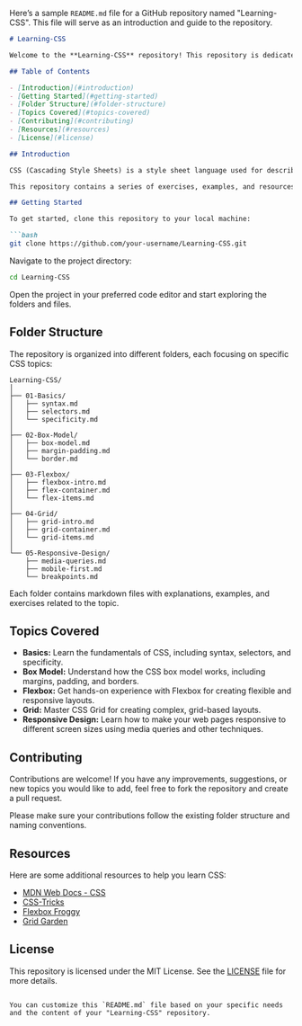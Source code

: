 Here’s a sample `README.md` file for a GitHub repository named "Learning-CSS". This file will serve as an introduction and guide to the repository.

```markdown
# Learning-CSS

Welcome to the **Learning-CSS** repository! This repository is dedicated to helping you learn and master CSS (Cascading Style Sheets). Whether you're a beginner just starting out or someone looking to refine your skills, this repository offers a structured approach to learning CSS.

## Table of Contents

- [Introduction](#introduction)
- [Getting Started](#getting-started)
- [Folder Structure](#folder-structure)
- [Topics Covered](#topics-covered)
- [Contributing](#contributing)
- [Resources](#resources)
- [License](#license)

## Introduction

CSS (Cascading Style Sheets) is a style sheet language used for describing the look and formatting of a document written in HTML. CSS allows you to control the layout, colors, fonts, and overall design of a website, making it an essential skill for web developers.

This repository contains a series of exercises, examples, and resources designed to help you become proficient in CSS.

## Getting Started

To get started, clone this repository to your local machine:

```bash
git clone https://github.com/your-username/Learning-CSS.git
```

Navigate to the project directory:

```bash
cd Learning-CSS
```

Open the project in your preferred code editor and start exploring the folders and files.

## Folder Structure

The repository is organized into different folders, each focusing on specific CSS topics:

```
Learning-CSS/
│
├── 01-Basics/
│   ├── syntax.md
│   ├── selectors.md
│   └── specificity.md
│
├── 02-Box-Model/
│   ├── box-model.md
│   ├── margin-padding.md
│   └── border.md
│
├── 03-Flexbox/
│   ├── flexbox-intro.md
│   ├── flex-container.md
│   └── flex-items.md
│
├── 04-Grid/
│   ├── grid-intro.md
│   ├── grid-container.md
│   └── grid-items.md
│
└── 05-Responsive-Design/
    ├── media-queries.md
    ├── mobile-first.md
    └── breakpoints.md
```

Each folder contains markdown files with explanations, examples, and exercises related to the topic.

## Topics Covered

- **Basics:** Learn the fundamentals of CSS, including syntax, selectors, and specificity.
- **Box Model:** Understand how the CSS box model works, including margins, padding, and borders.
- **Flexbox:** Get hands-on experience with Flexbox for creating flexible and responsive layouts.
- **Grid:** Master CSS Grid for creating complex, grid-based layouts.
- **Responsive Design:** Learn how to make your web pages responsive to different screen sizes using media queries and other techniques.

## Contributing

Contributions are welcome! If you have any improvements, suggestions, or new topics you would like to add, feel free to fork the repository and create a pull request.

Please make sure your contributions follow the existing folder structure and naming conventions.

## Resources

Here are some additional resources to help you learn CSS:

- [MDN Web Docs - CSS](https://developer.mozilla.org/en-US/docs/Web/CSS)
- [CSS-Tricks](https://css-tricks.com/)
- [Flexbox Froggy](https://flexboxfroggy.com/)
- [Grid Garden](https://cssgridgarden.com/)

## License

This repository is licensed under the MIT License. See the [LICENSE](LICENSE) file for more details.
```

You can customize this `README.md` file based on your specific needs and the content of your "Learning-CSS" repository.
